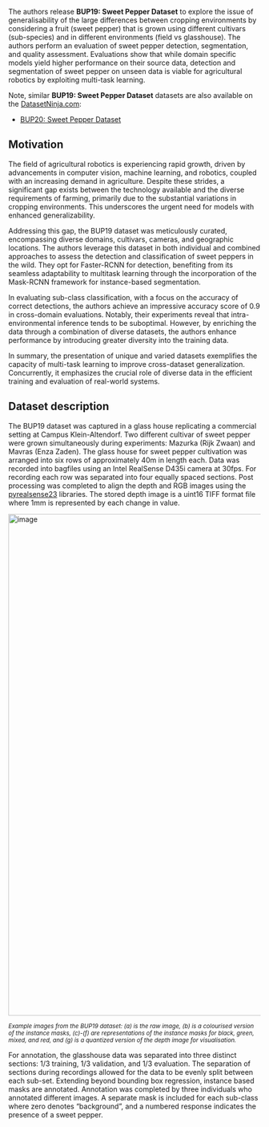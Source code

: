 The authors release **BUP19: Sweet Pepper Dataset** to explore the issue of generalisability of the large differences between cropping environments by considering a fruit (sweet pepper) that is grown using different cultivars (sub-species) and in different environments (field vs glasshouse). The authors perform an evaluation of sweet pepper detection, segmentation, and quality assessment. Evaluations show that while domain specific models yield higher performance on their source data, detection and segmentation of sweet pepper on unseen data is viable for agricultural robotics by exploiting multi-task learning.

Note, similar **BUP19: Sweet Pepper Dataset** datasets are also available on the [DatasetNinja.com](https://datasetninja.com/):

- [BUP20: Sweet Pepper Dataset](https://datasetninja.com/bup20)


## Motivation

The field of agricultural robotics is experiencing rapid growth, driven by advancements in computer vision, machine learning, and robotics, coupled with an increasing demand in agriculture. Despite these strides, a significant gap exists between the technology available and the diverse requirements of farming, primarily due to the substantial variations in cropping environments. This underscores the urgent need for models with enhanced generalizability.

Addressing this gap, the BUP19 dataset was meticulously curated, encompassing diverse domains, cultivars, cameras, and geographic locations. The authors leverage this dataset in both individual and combined approaches to assess the detection and classification of sweet peppers in the wild. They opt for Faster-RCNN for detection, benefiting from its seamless adaptability to multitask learning through the incorporation of the Mask-RCNN framework for instance-based segmentation.

In evaluating sub-class classification, with a focus on the accuracy of correct detections, the authors achieve an impressive accuracy score of 0.9 in cross-domain evaluations. Notably, their experiments reveal that intra-environmental inference tends to be suboptimal. However, by enriching the data through a combination of diverse datasets, the authors enhance performance by introducing greater diversity into the training data.

In summary, the presentation of unique and varied datasets exemplifies the capacity of multi-task learning to improve cross-dataset generalization. Concurrently, it emphasizes the crucial role of diverse data in the efficient training and evaluation of real-world systems.

## Dataset description

The BUP19 dataset was captured in a glass house replicating a commercial setting at Campus Klein-Altendorf. Two different cultivar of sweet pepper were grown simultaneously during experiments: Mazurka (Rijk Zwaan) and Mavras (Enza Zaden). The glass house for sweet pepper cultivation was arranged into six rows of approximately 40m in length each. Data was recorded into bagfiles using an Intel RealSense D435i camera at 30fps. For recording each row was separated into
four equally spaced sections. Post processing was completed to align the depth and RGB images using the [pyrealsense23](https://github.com/IntelRealSense/librealsense) libraries. The stored depth image is a uint16 TIFF format file where 1mm is represented by each change in value.

<img src="https://github.com/dataset-ninja/bup19/assets/120389559/a2f03fc9-b4fd-40e4-ac1e-104c73c9816e" alt="image" width="1000">

<span style="font-size: smaller; font-style: italic;">Example images from the BUP19 dataset: (a) is the raw image, (b) is a colourised version of the instance masks, \(c\)-(f) are representations of the instance masks for black, green, mixed, and red, and (g) is a quantized version of the depth image for visualisation.</span>

For annotation, the glasshouse data was separated into three distinct sections: 1/3 training, 1/3 validation, and 1/3 evaluation. The separation of sections during recordings allowed for the data to be evenly split between each sub-set. Extending beyond bounding box regression, instance based masks are annotated. Annotation was completed by three individuals who annotated different images. A separate mask is included for each sub-class where zero denotes “background”, and a numbered response indicates the presence of a sweet pepper.
